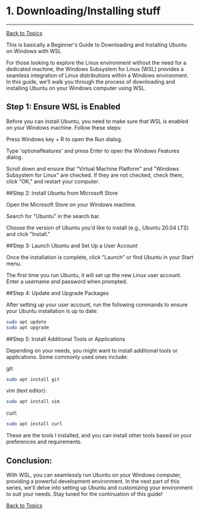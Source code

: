 # 1. Downloading/Installing stuff
---
[Back to Topics](../README.md)

This is basically a Beginner's Guide to Downloading and Installing Ubuntu on Windows with WSL

For those looking to explore the Linux environment without the need for a dedicated machine, the Windows Subsystem for Linux (WSL) provides a seamless integration of Linux distributions within a Windows environment. In this guide, we'll walk you through the process of downloading and installing Ubuntu on your Windows computer using WSL.

## Step 1: Ensure WSL is Enabled

Before you can install Ubuntu, you need to make sure that WSL is enabled on your Windows machine. Follow these steps:

Press Windows key + R to open the Run dialog.

Type 'optionalfeatures' and press Enter to open the Windows Features dialog.

Scroll down and ensure that "Virtual Machine Platform" and "Windows Subsystem for Linux" are checked. If they are not checked, check them, click "OK," and restart your computer.

##Step 2: Install Ubuntu from Microsoft Store

Open the Microsoft Store on your Windows machine.

Search for "Ubuntu" in the search bar.

Choose the version of Ubuntu you'd like to install (e.g., Ubuntu 20.04 LTS) and click "Install."

##Step 3: Launch Ubuntu and Set Up a User Account

Once the installation is complete, click "Launch" or find Ubuntu in your Start menu.

The first time you run Ubuntu, it will set up the new Linux user account. Enter a username and password when prompted.

##Step 4: Update and Upgrade Packages

After setting up your user account, run the following commands to ensure your Ubuntu installation is up to date:
```bash
sudo apt update
sudo apt upgrade
```
##Step 5: Install Additional Tools or Applications

Depending on your needs, you might want to install additional tools or applications. Some commonly used ones include:

git:
```bash
sudo apt install git
```
vim (text editor):
```bash
sudo apt install vim
```
curl:
```bash
sudo apt install curl
```
These are the tools I installed, and you can install other tools based on your preferences and requirements.

## Conclusion:

With WSL, you can seamlessly run Ubuntu on your Windows computer, providing a powerful development environment. In the next part of this series, we'll delve into setting up Ubuntu and customizing your environment to suit your needs. Stay tuned for the continuation of this guide!

[Back to Topics](../README.md)
